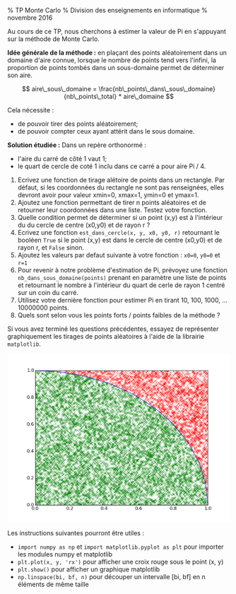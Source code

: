 % TP Monte Carlo
% Division des enseignements en informatique
% novembre 2016


Au cours de ce TP, nous cherchons à estimer la valeur de Pi en s'appuyant sur la méthode de Monte Carlo.

**Idée générale de la méthode :** en plaçant des points aléatoirement dans un domaine d'aire connue, lorsque le nombre de points tend vers l'infini, la proportion de points tombés dans un sous-domaine permet de déterminer son aire. 

$$
aire\_sous\_domaine = \frac{nb\_points\_dans\_sous\_domaine}{nb\_points\_total} * aire\_domaine
$$

Cela nécessite :

* de pouvoir tirer des points aléatoirement;
* de pouvoir compter ceux ayant attérit dans le sous domaine.

**Solution étudiée :**
Dans un repère orthonormé :

* l'aire du carré de côté 1 vaut 1;
* le quart de cercle de coté 1 inclu dans ce carré a pour aire Pi / 4.



1. Ecrivez une fonction de tirage alétoire de points dans un rectangle. Par défaut, si les coordonnées du rectangle ne sont pas renseignées, elles devront avoir pour valeur xmin=0, xmax=1, ymin=0 et ymax=1.
2. Ajoutez une fonction permettant de tirer n points aléatoires et de retourner leur coordonnées dans une liste. Testez votre fonction.
3. Quelle condition permet de déterminer si un point (x,y) est à l'intérieur du du cercle de centre (x0,y0) et de rayon r ?
4. Ecrivez une fonction `est_dans_cercle(x, y, x0, y0, r)` retournant le booléen `True` si le point (x,y) est dans le cercle de centre (x0,y0) et de rayon r, et `False` sinon.
5. Ajoutez les valeurs par defaut suivante à votre fonction : `x0=0`, `y0=0` et `r=1`
6. Pour revenir à notre problème d'estimation de Pi, prévoyez une fonction `nb_dans_sous_domaine(points)` prenant en paramètre une liste de points et retournant le nombre à l'intérieur du quart de cerle de rayon 1 centré sur un coin du carré.
7. Utilisez votre dernière fonction pour estimer Pi en tirant 10, 100, 1000, ... 10000000 points.
8. Quels sont selon vous les points forts / points faibles de la méthode ?

Si vous avez terminé les questions précédentes, essayez de représenter graphiquement les tirages de points aléatoires à l'aide de la librairie `matplotlib`.

![Estimation de Pi à l'aide de la méthode de Monte Carlo](img/tp/monte_carlo.png)

Les instructions suivantes pourront être utiles :

* `import numpy as np` et `import matplotlib.pyplot as plt` pour importer les modules numpy et matplotlib
* `plt.plot(x, y, 'rx')` pour afficher une croix rouge sous le point (x, y)
* `plt.show()` pour afficher un graphique matplotlib
* `np.linspace(bi, bf, n)` pour découper un intervalle [bi, bf] en n éléments de même taille
